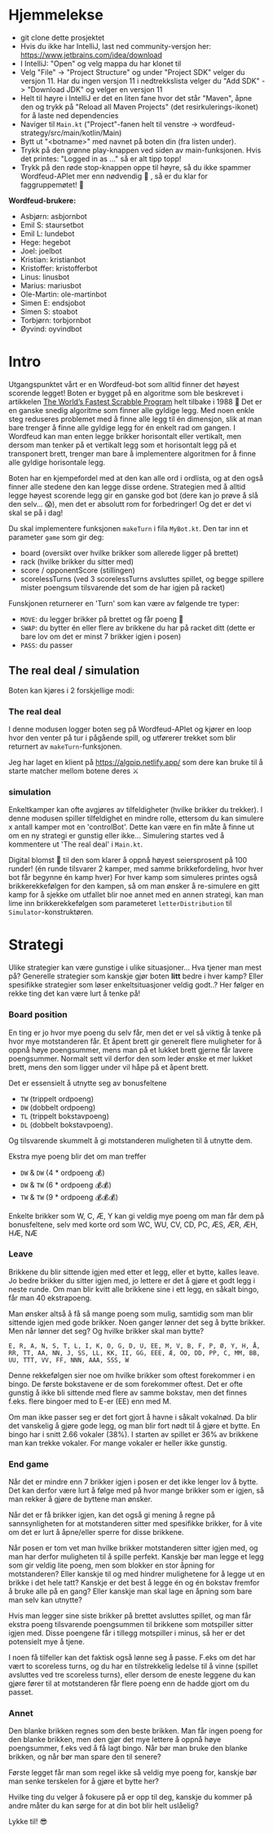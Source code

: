 # Hjemmelekse

- git clone dette prosjektet
- Hvis du ikke har IntelliJ, last ned community-versjon her: https://www.jetbrains.com/idea/download
- I IntelliJ: "Open" og velg mappa du har klonet til
- Velg "File" -> "Project Structure" og under "Project SDK" velger du versjon 11. Har du ingen versjon 11 i nedtrekkslista velger du "Add SDK" -> "Download JDK" og velger en versjon 11
- Helt til høyre i IntelliJ er det en liten fane hvor det står "Maven", åpne den og trykk på "Reload all Maven Projects" (det resirkulerings-ikonet) for å laste ned dependencies
- Naviger til `Main.kt` ("Project"-fanen helt til venstre -> wordfeud-strategy/src/main/kotlin/Main) 
- Bytt ut "\<botname\>" med navnet på boten din (fra listen under). 
- Trykk på den grønne play-knappen ved siden av main-funksjonen. Hvis det printes: "Logged in as ..." så er alt tipp topp!
- Trykk på den røde stop-knappen oppe til høyre, så du ikke spammer Wordfeud-APIet mer enn nødvendig 😬 , så er du klar for faggruppemøtet! 🎉

**Wordfeud-brukere:**
- Asbjørn: asbjornbot
- Emil S: staursetbot
- Emil L: lundebot
- Hege: hegebot
- Joel: joelbot
- Kristian: kristianbot
- Kristoffer: kristofferbot
- Linus: linusbot
- Marius: mariusbot
- Ole-Martin: ole-martinbot
- Simen E: endsjobot
- Simen S: stoabot
- Torbjørn: torbjornbot
- Øyvind: oyvindbot


# Intro

Utgangspunktet vårt er en Wordfeud-bot som alltid finner det høyest scorende legget! 
Boten er bygget på en algoritme som ble beskrevet i artikkelen [The World’s Fastest Scrabble Program](https://www.cs.cmu.edu/afs/cs/academic/class/15451-s06/www/lectures/scrabble.pdf) helt tilbake i 1988 🤯
Det er en ganske snedig algoritme som finner alle gyldige legg. Med noen enkle steg reduseres problemet med å finne alle legg til én dimensjon, slik at man bare trenger å finne alle gyldige legg for én enkelt rad om gangen. I Wordfeud kan man enten legge brikker horisontalt eller vertikalt, men dersom man tenker på et vertikalt legg som et horisontalt legg på et transponert brett, trenger man bare å implementere algoritmen for å finne alle gyldige horisontale legg.

Boten har en kjempefordel med at den kan alle ord i ordlista, og at den også finner alle stedene den kan legge disse ordene.
Strategien med å alltid legge høyest scorende legg gir en ganske god bot (dere kan jo prøve å slå den selv... 😱), men det er absolutt rom for forbedringer!
Og det er det vi skal se på i dag!

Du skal implementere funksjonen `makeTurn` i fila `MyBot.kt`.
Den tar inn et parameter `game` som gir deg:
- board (oversikt over hvilke brikker som allerede ligger på brettet)
- rack (hvilke brikker du sitter med)
- score / opponentScore (stillingen)
- scorelessTurns (ved 3 scorelessTurns avsluttes spillet, og begge spillere mister poengsum tilsvarende det som de har igjen på racket)

Funskjonen returnerer en 'Turn' som kan være av følgende tre typer:
- `MOVE`: du legger brikker på brettet og får poeng 🎉
- `SWAP`: du bytter én eller flere av brikkene du har på racket ditt (dette er bare lov om det er minst 7 brikker igjen i posen)
- `PASS`: du passer

## The real deal / simulation
Boten kan kjøres i 2 forskjellige modi:

### The real deal
I denne modusen logger boten seg på Wordfeud-APIet og kjører en loop hvor den venter på tur i pågående spill, og utførerer trekket som blir returnert av `makeTurn`-funksjonen. 

Jeg har laget en klient på https://algpip.netlify.app/ som dere kan bruke til å starte matcher mellom botene deres ⚔️

### simulation
Enkeltkamper kan ofte avgjøres av tilfeldigheter (hvilke brikker du trekker). I denne modusen spiller tilfeldighet en mindre rolle, ettersom du kan simulere x antall kamper mot en 'controlBot'.
Dette kan være en fin måte å finne ut om en ny strategi er gunstig eller ikke...
Simulering startes ved å kommentere ut 'The real deal' i `Main.kt`.

Digital blomst 🌻 til den som klarer å oppnå høyest seiersprosent på 100 runder! 
(én runde tilsvarer 2 kamper, med samme brikkefordeling, hvor hver bot får begynne én kamp hver)
For hver kamp som simuleres printes også brikkerekkefølgen for den kampen, så om man ønsker å re-simulere en gitt kamp for å sjekke om utfallet blir noe annet med en annen strategi, kan man lime inn brikkerekkefølgen som parameteret `letterDistribution` til `Simulator`-konstruktøren.

# Strategi

Ulike strategier kan være gunstige i ulike situasjoner...
Hva tjener man mest på? Generelle strategier som kanskje gjør boten **litt** bedre i hver kamp? Eller spesifikke strategier som løser enkeltsituasjoner veldig godt..?
Her følger en rekke ting det kan være lurt å tenke på!

### Board position
En ting er jo hvor mye poeng du selv får, men det er vel så viktig å tenke på hvor mye motstanderen får.
Et åpent brett gir generelt flere muligheter for å oppnå høye poengsummer, mens man på et lukket brett gjerne får lavere poengsummer.
Normalt sett vil derfor den som leder ønske et mer lukket brett, mens den som ligger under vil håpe på et åpent brett.

Det er essensielt å utnytte seg av bonusfeltene 
- `TW` (trippelt ordpoeng) 
- `DW` (dobbelt ordpoeng) 
- `TL` (trippelt bokstavpoeng) 
- `DL` (dobbelt bokstavpoeng).

Og tilsvarende skummelt å gi motstanderen muligheten til å utnytte dem. 

Ekstra mye poeng blir det om man treffer 
- `DW` & `DW` (4 * ordpoeng 💰)
- `DW` & `TW` (6 * ordpoeng 💰💰) 
- `TW` & `TW` (9 * ordpoeng 💰💰💰)

Enkelte brikker som W, C, Æ, Y kan gi veldig mye poeng om man får dem på bonusfeltene, selv med korte ord som WC, WU, CV, CD, PC, ÆS, ÆR, ÆH, HÆ, NÆ 

### Leave
Brikkene du blir sittende igjen med etter et legg, eller et bytte, kalles leave.
Jo bedre brikker du sitter igjen med, jo lettere er det å gjøre et godt legg i neste runde.
Om man blir kvitt alle brikkene sine i ett legg, en såkalt bingo, får man 40 ekstrapoeng.

Man ønsker altså å få så mange poeng som mulig, samtidig som man blir sittende igjen med gode brikker.
Noen ganger lønner det seg å bytte brikker. Men når lønner det seg? Og hvilke brikker skal man bytte?

`E, R, A, N, S, T, L, I, K, O, G, D, U, EE, M, V, B, F, P, Ø, Y, H, Å, RR, TT, AA, NN, J, SS, LL, KK, II, GG, EEE, Æ, OO, DD, PP, C, MM, BB, UU, TTT, VV, FF, NNN, AAA, SSS, W`

Denne rekkefølgen sier noe om hvilke brikker som oftest forekommer i en bingo. De første bokstavene er de som forekommer oftest. Det er ofte gunstig å ikke bli sittende med flere av samme bokstav, men det finnes f.eks. flere bingoer med to E-er (EE) enn med M.

Om man ikke passer seg er det fort gjort å havne i såkalt vokalnød. Da blir det vanskelig å gjøre gode legg, og man blir fort nødt til å gjøre et bytte. En bingo har i snitt 2.66 vokaler (38%). I starten av spillet er 36% av brikkene man kan trekke vokaler.
For mange vokaler er heller ikke gunstig.

### End game
Når det er mindre enn 7 brikker igjen i posen er det ikke lenger lov å bytte. Det kan derfor være lurt å følge med på hvor mange brikker som er igjen, så man rekker å gjøre de byttene man ønsker.

Når det er få brikker igjen, kan det også gi mening å regne på sannsynligheten for at motstanderen sitter med spesifikke brikker, for å vite om det er lurt å åpne/eller sperre for disse brikkene.

Når posen er tom vet man hvilke brikker motstanderen sitter igjen med, og man har derfor muligheten til å spille perfekt.
Kanskje bør man legge et legg som gir veldig lite poeng, men som blokker en stor åpning for motstanderen? Eller kanskje til og med hindrer mulighetene for å legge ut en brikke i det hele tatt? Kanskje er det best å legge én og én bokstav fremfor å bruke alle på en gang? Eller kanskje man skal lage en åpning som bare man selv kan utnytte?

Hvis man legger sine siste brikker på brettet avsluttes spillet, og man får ekstra poeng tilsvarende poengsummen til brikkene som motspiller sitter igjen med. Disse poengene får i tillegg motspiller i minus, så her er det potensielt mye å tjene.

I noen få tilfeller kan det faktisk også lønne seg å passe.
F.eks om det har vært to scoreless turns, og du har en tilstrekkelig ledelse til å vinne (spillet avsluttes ved tre scoreless turns), eller dersom de eneste leggene du kan gjøre fører til at motstanderen får flere poeng enn de hadde gjort om du passet.

### Annet
Den blanke brikken regnes som den beste brikken. Man får ingen poeng for den blanke brikken, men den gjør det mye lettere å oppnå høye poengsummer, f.eks ved å få lagt bingo. Når bør man bruke den blanke brikken, og når bør man spare den til senere?

Første legget får man som regel ikke så veldig mye poeng for, kanskje bør man senke terskelen for å gjøre et bytte her?

Hvilke ting du velger å fokusere på er opp til deg, kanskje du kommer på andre måter du kan sørge for at din bot blir helt uslåelig? 

Lykke til! 😎
